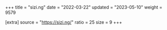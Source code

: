 +++
title = "sizi.ng"
date = "2022-03-22"
updated = "2023-05-10"
weight = 9579

[extra]
source = "https://sizi.ng/"
ratio = 25
size = 9
+++
